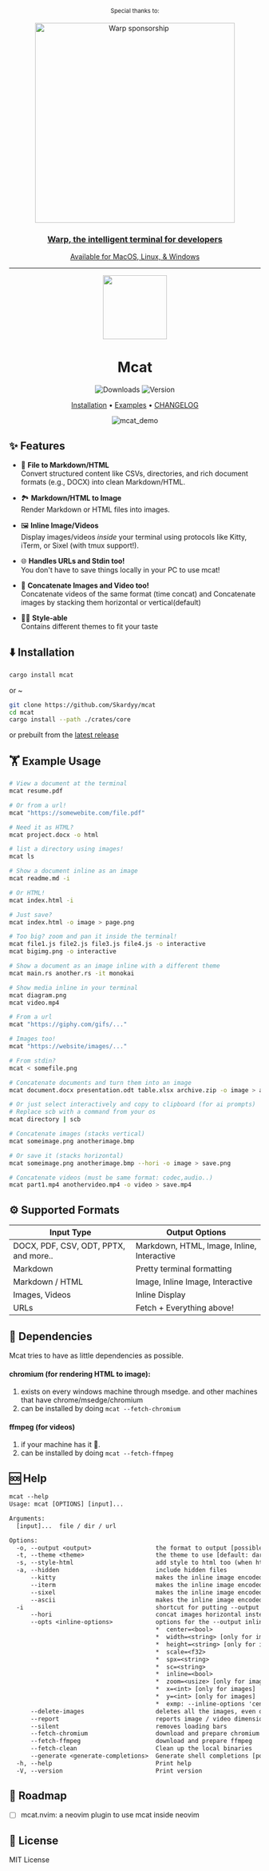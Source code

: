 <div align="center" markdown="1">
   <sup>Special thanks to:</sup>
   <br>
   <br>
   <a href="https://www.warp.dev/mcat">
      <img alt="Warp sponsorship" width="400" src="https://github.com/user-attachments/assets/c21102f7-bab9-4344-a731-0cf6b341cab2">
   </a>

### [Warp, the intelligent terminal for developers](https://www.warp.dev/mcat)
[Available for MacOS, Linux, & Windows](https://www.warp.dev/mcat)<br>

</div>
<hr>

<div align="center">
  
<img src="https://i.imgur.com/qSSM6Iy.png" width="128"/>


# Mcat
![Downloads](https://img.shields.io/crates/d/mcat?style=for-the-badge) ![Version](https://img.shields.io/crates/v/mcat?style=for-the-badge)  

[Installation](#%EF%B8%8F-installation) • [Examples](#%EF%B8%8F-example-usage) • [CHANGELOG](./CHANGELOG.md)

![mcat_demo](https://github.com/Skardyy/assets/blob/main/mcat_opt.gif)
</div>

## ✨ Features
* 📄 **File to Markdown/HTML**  
  Convert structured content like CSVs, directories, and rich document formats (e.g., DOCX) into clean Markdown/HTML.
  
* 🏞️ **Markdown/HTML to Image**  
  Render Markdown or HTML files into images.
  
* 🖼️ **Inline Image/Videos**  
  Display images/videos *inside* your terminal using protocols like Kitty, iTerm, or Sixel (with tmux support!).
  
* 🌐 **Handles URLs and Stdin too!**  
  You don't have to save things locally in your PC to use mcat!

* 🔗 **Concatenate Images and Video too!**  
  Concatenate videos of the same format (time concat)
  and Concatenate images by stacking them horizontal or vertical(default)
  
* 💃🏻 **Style-able**  
  Contains different themes to fit your taste

## ⬇️ Installation
```sh
cargo install mcat
```
or ~
```sh
git clone https://github.com/Skardyy/mcat
cd mcat
cargo install --path ./crates/core
```
or prebuilt from the [latest release](https://github.com/Skardyy/mcat/releases/latest)

## 🏋️ Example Usage
```sh
# View a document at the terminal
mcat resume.pdf

# Or from a url!
mcat "https://somewebite.com/file.pdf"

# Need it as HTML?
mcat project.docx -o html

# list a directory using images!
mcat ls

# Show a document inline as an image
mcat readme.md -i

# Or HTML!
mcat index.html -i

# Just save?
mcat index.html -o image > page.png

# Too big? zoom and pan it inside the terminal!
mcat file1.js file2.js file3.js file4.js -o interactive
mcat bigimg.png -o interactive

# Show a document as an image inline with a different theme
mcat main.rs another.rs -it monokai

# Show media inline in your terminal
mcat diagram.png
mcat video.mp4

# From a url
mcat "https://giphy.com/gifs/..."

# Images too!
mcat "https://website/images/..."

# From stdin?
mcat < somefile.png

# Concatenate documents and turn them into an image
mcat document.docx presentation.odt table.xlsx archive.zip -o image > all.png

# Or just select interactively and copy to clipboard (for ai prompts)
# Replace scb with a command from your os
mcat directory | scb

# Concatenate images (stacks vertical)
mcat someimage.png anotherimage.bmp

# Or save it (stacks horizontal)
mcat someimage.png anotherimage.bmp --hori -o image > save.png

# Concatenate videos (must be same format: codec,audio..)
mcat part1.mp4 anothervideo.mp4 -o video > save.mp4
```

## ⚙️ Supported Formats
| Input Type | Output Options |
|---|---|
| DOCX, PDF, CSV, ODT, PPTX, and more.. | Markdown, HTML, Image, Inline, Interactive |
| Markdown | Pretty terminal formatting |
| Markdown / HTML | Image, Inline Image, Interactive |
| Images, Videos | Inline Display |
| URLs | Fetch + Everything above! |

## 🛐 Dependencies
Mcat tries to have as little dependencies as possible.
#### chromium (for rendering HTML to image):
1. exists on every windows machine through msedge. and other machines that have chrome/msedge/chromium
2. can be installed by doing `mcat --fetch-chromium`
#### ffmpeg (for videos)
1. if your machine has it 🫠.
2. can be installed by doing `mcat --fetch-ffmpeg`

## 🆘 Help
```txt
mcat --help
Usage: mcat [OPTIONS] [input]...

Arguments:
  [input]...  file / dir / url

Options:
  -o, --output <output>                  the format to output [possible values: html, md, image, video, inline, interactive]
  -t, --theme <theme>                    the theme to use [default: dark] [possible values: dark, light, catppuccin, nord, monokai, dracula, gruvbox, one_dark, solarized, tokyo_night]
  -s, --style-html                       add style to html too (when html is the output)
  -a, --hidden                           include hidden files
      --kitty                            makes the inline image encoded to kitty
      --iterm                            makes the inline image encoded to iterm
      --sixel                            makes the inline image encoded to sixel
      --ascii                            makes the inline image encoded to ascii
  -i                                     shortcut for putting --output inline
      --hori                             concat images horizontal instead of vertical
      --opts <inline-options>            options for the --output inline
                                         *  center=<bool>
                                         *  width=<string> [only for images]
                                         *  height=<string> [only for images]
                                         *  scale=<f32>
                                         *  spx=<string>
                                         *  sc=<string>
                                         *  inline=<bool>
                                         *  zoom=<usize> [only for images]
                                         *  x=<int> [only for images]
                                         *  y=<int> [only for images]
                                         *  exmp: --inline-options 'center=false,width=80%,height=20c,inline=true,scale=0.5,spx=1920x1080,sc=100x20,zoom=2,x=16,y=8'
      --delete-images                    deletes all the images, even ones that are not in the scrollview.. currently only works in kitty
      --report                           reports image / video dimensions when drawing images. along with reporting more info when not drawing images
      --silent                           removes loading bars
      --fetch-chromium                   download and prepare chromium
      --fetch-ffmpeg                     download and prepare ffmpeg
      --fetch-clean                      Clean up the local binaries
      --generate <generate-completions>  Generate shell completions [possible values: bash, zsh, fish, powershell]
  -h, --help                             Print help
  -V, --version                          Print version
```

## 🚧 Roadmap
- [ ] mcat.nvim: a neovim plugin to use mcat inside neovim

## 📎 License
MIT License
